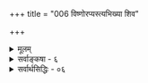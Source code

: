 +++
title = "006 विष्णोरप्यस्त्यभिख्या शिव"

+++
<details><summary>मूलम्</summary>

विष्णोरप्यस्त्यभिख्या शिव इति शुभतारूढिरत्रानुपाधिस्तस्माद्ध्येयः श्रुतोऽसौ शिव इति शिव एवेति वाक्यं त्वनुक्तिः ।  
उक्तं नारायणाधिष्ठितमिति च तमोऽनेकबाधोऽन्यथा स्यात् ब्रह्मेशादेर्महत्यामुपनिषदि लयाद्युक्तमेवं तु नात्र ॥ ६ ॥
</details>

<details><summary>सर्वाङ्कषा - ६</summary>

151. 

366 

[ ब्रह्मरुद्रयोः परब्रह्मत्वाभावः ] 

विष्णोरप्यस्त्यभिख्या शिव इति शुभतारूढिरत्रानुपाधिः 

तस्मात् ध्येयः श्रुतोऽसौ शिव इति शिव एवेति वाक्यं त्वनूक्तिः । उक्तं नारायणाधिष्ठितमिति च तमोऽनेकबाधोऽन्यथा स्यात् 

ब्रह्मेशादेर्महत्यामुपनिषदि लयाद्युक्तमेवं तु नात्र ॥6॥ 

'निरुपधिस्तत्र शंभ्वादिशब्दः' इति कथनमाग्रहमात्रम्; प्रयोगस्यैव शब्दशक्तिनियामकत्वेन, शिव एव तेषां प्रयोगदर्शनात् । विष्णोरित्यादि । शिव इति **अभिख्या** = नाम विष्णोरप्यस्ति । 'विष्णोरपि ' इति कथनेनैव भवत्पक्षे दौर्बल्यमङ्गीकृतमेवेत्यत्र – **अनुपाधिः** = निरुपाधिका **शिवतारूढिः** = **शिवतायाः** = मङ्गलरूपतायाः **रूढिः** = सहजशक्तिः **अत्र** = विष्णावेव । तथा च 'विष्णोरपि' इत्युक्तिः प्रयोगसाधारण्यप्रदर्शनार्था । नारायणशब्दवत् शिवशब्दः नासाधरण इति भावः । 'सर्वश्शर्वश्शिवः स्थाणुः' इति विष्णुसहस्रनामसु आर्षप्रयोगोऽत्र विवक्षितः ॥ 'शिवास्ते पन्थानस्सन्तु' 'तव वर्त्मनि वर्ततां शिवम्' इत्यादिलौकिकप्रयोगेषु हि शिवशब्दः मङ्गलार्थः सहजतया दृश्यते । 'शिवं भद्रं कल्याणं मङ्गलं शुभम्' इति कोशश्च । एवञ्च शिवशब्दस्य मङ्गलरूपतायां रूढत्वेन, 'मङ्गलानां च मङ्गलम्' (म.भा.सह.) इति विष्णोः परममङ्गलत्वेन शिवशब्दः विष्णावेव पूर्णार्थकः । अत एवान्यत्रौपचारिकः, भगवच्छब्दवत् । 'भगवानिति शब्दोऽयं तथा पुरुष इत्यपि । निरुपाधी च वर्तते वासुदेवे सनातने ॥ ' ' तत्र पूज्यपदार्थोक्तिपरिभाषासमन्वितः । शब्दोऽयं नोपचारेण ह्यन्यत्र ह्युपचारतः ॥ ' (वि.पु. 6-5-76,77) इति हि पराशरः ॥ 



नन्वेवं तर्हि 'यदा तमस्तन्न दिवा न रात्रिः न सन्न चासच्छिव एव केवलः' इत्यथर्वशिरसि प्रलयकाले शिव एक एवासीदिति कथं श्रूयतेति चेत्शिव एव इति वाक्यं तु **अनूक्तिः** = अनुवादरूपः, ‘यदा’ इत्युपक्रमात् । अनुवादवाक्यानि पुरोवादानुरोधेनैव नेयानीत्यर्थः । तर्हि पुरोवादः कः ? इत्यत्र – उक्तमित्यादि । **तमः** = तमस्तत्त्वम् **नारायणाधिष्ठितम्** = 'यस्य तमश्शरीरम्' इति तमसोऽन्तर्यामित्वात् नारायणाधिष्ठितम् इति उक्तम् । अन्तर्यामी च 'एष सर्वभूतान्तरात्मा दिव्यो देव एको नारायणः ' इति प्रसिद्धम् । अतः 'शिव एव' इत्यत्रापि शिवशब्दः विष्णुपर एव । **अन्यथा** = एवमनङ्गीकारे बाधः **स्यात्** = अनेकप्रमाणविरोधः । किञ्च नारायणपारम्यपरायाम् महत्याम् **उपनिषदि** = महोपनिषदि 'न ब्रह्मा नेशानः' इति ब्रह्मरुद्रादीनां **लयादि** =लयादिकम् उक्तम् । **अत्र** = विष्णौ तु तथा **न** =नोक्तम् । अतो नारायणस्य पारम्यं न केनापि निषेद्धुं शक्यम् । नारायणपदस्य संज्ञारूपत्वेनान्यथा नेतुमशक्यत्वात् ॥ 

एवं तर्हि लोके शिवशब्दो देवतान्तर एव बहुलं वैष्णवैरपि कथं प्रयुज्यत इति चेत्; सत्यम् - सर्वेऽपि ब्राह्मणा ह्यासन् ब्रह्मोपासनतत्पराः । कालक्रमेण तेऽशक्ताः संस्कारादिक्षयात् कलौ ॥ सृष्टिस्थितिलयादीनां कारणं ब्रह्म कथ्यते । तावत्तद्व्यापकं तत्त्वं यदोपास्तुं न शेकिरे । एकैककारणं देवमाश्रित्य तदनुग्रहात् । आरोढुमुत्तमां कक्ष्यां यतितव्यमभूत्तदा ॥ 

8 

152. 

367 

[विष्णोस्सर्वोत्तमत्वम्] 

यः प्रोक्तः सर्वकर्तुः परमखिलतनोर्नापरं किञ्चिदस्ती- 

त्यस्यैव स्यादनूक्त्योत्तरतरकथनं न त्वितोऽन्यस्य बाधातू । 



देवतात्रयवादस्य प्रवृत्तिस्समभूत्तदा । तत्र विष्णोस्तु वैशिष्ट्येऽनुपदं हेतुरीरितः ॥ वैषम्यपरिहारार्थं शैवमार्गोऽपि दर्शितः । रुद्रस्तूयो मतो वेदे त्वतस्साक्षान्न पूज्यते ॥ संहारेऽधिकृतो रुद्रः तत उग्रस्स गण्यते । मुमुक्षुभिर्नपूज्यस्सः सौम्यीकरणमन्तरा ॥ उग्रोऽपि स वशी क्रोधे ह्यतस्सोऽद्य शिवो मतः । तस्मात्पाशुपतं शैवं, न रौद्रमिति गण्यते ॥ सृष्टिस्थित्यन्तकरणीं ब्रह्मविष्णुशिवात्मिकाम् । संज्ञां याति परं ब्रह्मेत्याहुः पौराणिका बुधाः ॥ शैववैष्णवतन्त्राद्यमेवं शक्तिक्षयात् क्रमात् । प्रावर्तत यथाकालं संकल्पात्परमात्मनः ॥ 

जगतः स्थितिकालेऽस्मिन् विष्णुस्त्वधिकृतो मतः । तस्यैवाश्रयणात् श्रेयस्साक्षात्प्राप्येत देहिभिः ॥ अत्रापि विफला हन्त ! जाता विप्रा न संशयः । बाह्यवेषादिमात्रेण ज्ञेयाश्शैवाश्च वैष्णवाः ॥ ७ अतस्त्यक्त्वा विवादादि साधनैकपरायणैः । ब्राह्मण्यं जन्मसाफल्यहेतुः प्राप्यं द्विजन्मभिः ॥ ब्राह्मण्यं हि पराकाष्ठा प्रोक्ता ह्यध्यात्मवर्त्मनि । कथञ्चित्प्राप्यतां, सर्वं तदर्थमिति संग्रहः ॥ अध्यात्मशास्त्रं कालेनाधिदैवीकृतं बुधैः । एतस्यैव प्रभावोऽयं शैववैष्णवविग्रहः ॥ अध्यात्मं विस्मृतं प्रायो ब्राह्मणैः क्रमशो बत! अद्य वा जागृयुः शीघ्रं किं ते ब्रह्ममुखोद्भवाः ॥ त्यक्त्वार्थकामपरतां ख्यातिलाभादिकं तथा । अन्योन्यकलहं वापि जागृयुः स्वहिताय वा ॥ मार्गोऽयमौपनिषदः दूरादेतादृशात्कलेः । रक्षितव्यो ब्रह्मविद्भिः स्वपरश्रेयसे दृढम् ॥ ६ ॥
</details>

<details><summary>सर्वार्थसिद्धिः - ०६</summary>

विष्णोरप्यस्त्यभिख्या शिव इति शुभतारूढिरत्रानुपाधि-  
स्तस्माद्ध्येयः श्रुतोऽसौ शिव इति शिव एवेति वाक्यं त्वनुक्तिः ।  
उक्तं नारायणाधिष्ठितमिति च तमोऽनेकबाधोऽन्यथा स्यात्  
ब्रह्मेशादेर्भहत्यामुपनिषदि लयाद्युक्तमेवं तु नात्र ॥ ६ ॥  
शिवशब्दस्य न केवलं शुभा[द्ध्या]दिपौष्कल्यमात्रान्नारायणे वृत्तिः, किंतु नामतयाऽपीत्याह - विष्णोरिति ॥ 'सर्वश्शर्वश्शिवः स्थाणु'रिति हि तन्नामसहस्रे पठ्यते । ननु शुभतया रुद्रेऽस्य रूढिः स्यादित्यत्राह - शुभेति । शुभतया जनिता ह्यस्य रूढिः 'मङ्गलानां च मङ्गलमि'त्यादिभिर्निरुपाधिकशुभत्वशालिनि भगवत्येव युक्ता । अन्यत्र तु तद्गुणलेशयोगाद्वृत्तिः स्यात् । प्रसिद्धिप्रकर्षस्तु प्रणववेदादिषु ब्रह्मशब्दवत् प्रचुरप्रयोगमात्रात् स्यात् । यत्र तु शिवस्य ध्येयत्वोक्तिस्तन्नापि शाश्वतशिवानुवादेन ध्यानं विधीयते । नैतावता प्रसिद्धशिवस्य श्रुतिविरुद्धं कारणत्वं कल्पयितुं शक्यमित्याह - तस्मादिति । असौ – विष्णुरेव । महापुरुषवेदनस्य हि मुक्तिहेतुत्वं प्रतिपाद्य 'नान्यः पन्था [अयनाय विद्यत] इति नियम्यते । ननु यदा 'तमस्तदिति वाक्ये शिव एव केवल इत्युच्यते, अतः प्रसिद्धशिवः कारणमित्यत्राह – शिव एवेति । इदं तावद्वाक्यं न कारणतमसः प्रतिपादकं, यदेति कालविशेषप्राप्तानुवादात् । 'अव्यक्तमक्षरे लीयते, अक्षरं तमसि लीयत' इति सुबालोपनिषद्वाक्येन तत्प्राप्तिः । सा चोपनिषन्नारायणस्यैव कारणत्वोपास्यत्वादिकं बहुधा वक्ति । अव्यक्ताक्षरक्रमेण तमःस्थाने 'यस्य मृत्युश्शरीरमिति पठ्यते, अतो नारायणाधिष्ठिततमोवाक्यमिह पुरोवादः । 'नासदासीन्नो सदासीत्तदानीं तम आसीदि'त्सदिवाक्यमत्र पुरोवादः किं न स्यादिति चेत्, तथाऽपि तस्य सौबालवाक्यसमानार्थत्वं ग्राह्यम् । अतः कारणतमोधिष्ठातृत्वेन प्रसिद्धो नारायण एवात्र शब्दान्तरपरामृष्टः । अनन्तरं च 'तदक्षरम्', 'तत्सवितुर्वरेण्यमि'त्यादिना तत्प्रकारविशेषोपदेशः । मानवे च 'आसीदिदं तमोभूतमप्रज्ञातमित्यारभ्य, 'तेन नारायणः स्मृत' इत्यन्तेन स एव कारणतमोधिष्ठातेति स्पष्टमुक्तम् । तदेतत्सर्वमभिप्रेत्याह -उक्तमिति । एवमनभ्युपगमे बहुश्रुतिस्मृतीतिहासादिबाधः स्यादित्याह - अनेकबाध इति । अपि च नारायणकारणत्वप्रतिपादिकायां महोपनिषदि 'न ब्रह्मा नेशानो नेमे द्यावापृथिवी इत्यादिना नारायणात् ब्रह्मेशानयोरुपत्त्यादिकं श्रुतम् । यदा तम इति वाक्ये, 'न दिवा न रात्रिरित्ये'तावदुक्तम् । एतेन 'हिरण्यगर्भस्समवर्तताग्रे' इति वाक्यमपि निरूढम्, 'अद्भ्यस्संभूतो हिरण्यगर्भ' इत्यष्टाविति तद्विषयानुवाकान्तरसमानार्थत्वसिद्धेश्चेति ॥ ६ ॥
</details>



